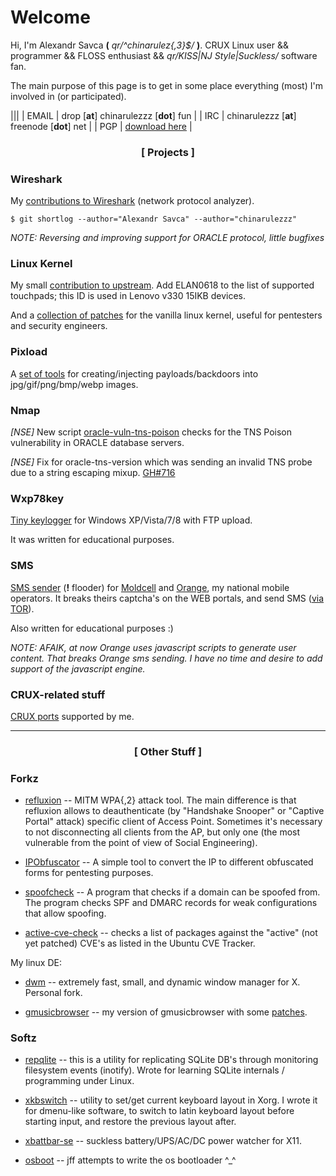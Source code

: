 # Welcome

Hi, I'm Alexandr Savca **(** *qr/^chinarulez{,3}$/* **)**.
CRUX Linux user && programmer && FLOSS enthusiast && *qr/KISS|NJ Style|Suckless/* software fan.

The main purpose of this page is to get in some place everything (most) I'm involved in (or participated).

|||
| EMAIL | drop [**at**] chinarulezzz [**dot**] fun      |
| IRC   | chinarulezzz [**at**] freenode [**dot**] net  |
| PGP   | [download here](https://raw.githubusercontent.com/chinarulezzz/chinarulezzz.github.io/master/assets/pgp-key.asc) |


### <center> [ Projects ] </center>

### Wireshark

My [contributions to Wireshark](https://code.wireshark.org/review/gitweb?p=wireshark.git&a=search&h=HEAD&st=author&s=chinarulezzz%7CAlexandr.Savca&sr=1) (network protocol analyzer).

`$ git shortlog --author="Alexandr Savca" --author="chinarulezzz"`

*NOTE: Reversing and improving support for ORACLE protocol, little bugfixes*

### Linux Kernel

My small [contribution to upstream](https://lore.kernel.org/patchwork/patch/958003/). Add ELAN0618 to the list of supported touchpads; this ID is used in Lenovo v330 15IKB devices.

And a [collection of patches](https://github.com/chinarulezzz/linux-wifi-pentest-patches) for the vanilla linux kernel, useful for pentesters and security engineers.

### Pixload

A [set of tools](https://github.com/chinarulezzz/pixload) for creating/injecting payloads/backdoors into jpg/gif/png/bmp/webp images.

### Nmap

*[NSE]* New script [oracle-vuln-tns-poison](https://github.com/chinarulezzz/nmap/commit/a4ca35482aca2011b92a5b3264a3a60cefd895a6) checks for the TNS Poison vulnerability in ORACLE database servers.

*[NSE]* Fix for oracle-tns-version which was sending an invalid TNS probe due to a string escaping mixup. [GH#716](https://github.com/nmap/nmap/commit/b30c304a2dc440f17c9a3a25061fae5730492ada)

### Wxp78key

[Tiny keylogger](https://github.com/chinarulezzz/wxp78key) for Windows XP/Vista/7/8 with FTP upload.

It was written for educational purposes.

### SMS

[SMS sender](https://github.com/chinarulezzz/sms) (**!** flooder) for [Moldcell](http://www.moldcell.md/) and [Orange](https://www.orange.md/), my national mobile operators.  It breaks theirs captcha's on the WEB portals, and send SMS ([via TOR](https://www.torproject.org/)).

Also written for educational purposes :)

*NOTE: AFAIK, at now Orange uses javascript scripts to generate user content. That breaks Orange sms sending.  I have no time and desire to add support of the javascript engine.*

### CRUX-related stuff

[CRUX ports](https://github.com/chinarulezzz/chruxzzz) supported by me.

___


### <center> [ Other Stuff ] </center>

### Forkz

* [refluxion](https://github.com/chinarulezzz/refluxion) -- MITM WPA{,2} attack tool. The main difference is that refluxion allows to deauthenticate (by "Handshake Snooper" or "Captive Portal" attack) specifiс client of Access Point. Sometimes it's necessary to not disconnecting all clients from the AP, but only one (the most vulnerable from the point of view of Social Engineering).

* [IPObfuscator](https://github.com/chinarulezzz/IPObfuscator) -- A simple tool to convert the IP to different obfuscated forms for pentesting purposes.

* [spoofcheck](https://github.com/chinarulezzz/spoofcheck) -- A program that checks if a domain can be spoofed from. The program checks SPF and DMARC records for weak configurations that allow spoofing.

* [active-cve-check](https://github.com/chinarulezzz/active-cve-check) -- checks a list of packages against the "active" (not yet patched) CVE's as listed in the Ubuntu CVE Tracker.

My linux DE:

* [dwm](https://github.com/chinarulezzz/dwm-6.0) -- extremely fast, small, and dynamic window manager for X. Personal fork.

* [gmusicbrowser](https://github.com/chinarulezzz/gmusicbrowser-crz) -- my version of gmusicbrowser with some [patches](https://github.com/chinarulezzz/gmusicbrowser_patches).

### Softz

* [repqlite](https://github.com/chinarulezzz/repqlite) -- this is a utility for replicating SQLite DB's through monitoring filesystem events (inotify).  Wrote for learning SQLite internals / programming under Linux.

* [xkbswitch](https://github.com/chinarulezzz/xkbswitch) -- utility to set/get current keyboard layout in Xorg.  I wrote it for dmenu-like software, to switch to latin keyboard layout before starting input, and restore the previous layout after.

* [xbattbar-se](https://github.com/chinarulezzz/xbattbar-se) -- suckless battery/UPS/AC/DC power watcher for X11.

* [osboot](https://github.com/chinarulezzz/osboot) -- jff attempts to write the os bootloader ^_^
